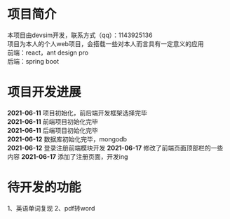# 项目简介
本项目由devsim开发，联系方式（qq）：1143925136  
项目为本人的个人web项目，会搭载一些对本人而言具有一定意义的应用  
前端：react，ant design pro  
后端：spring boot

# 项目开发进展
__2021-06-11__ 项目初始化，前后端开发框架选择完毕  
__2021-06-11__ 前端项目初始化完毕  
__2021-06-11__ 后端项目初始化完毕  
__2021-06-12__ 数据库初始化完毕，mongodb  
__2021-06-12__ 登录注册前端模块开发
__2021-06-17__ 修改了前端页面顶部栏的一些内容
__2021-06-17__ 添加了注册页面，开发ing

# 待开发的功能
1、英语单词复现
2、pdf转word
